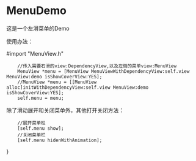# MenuDemo
这是一个左滑菜单的Demo

使用办法：

#import "MenuView.h"

```    
    //传入需要右滑的view:DependencyView,以及左侧的菜单view:MenuView
    MenuView *menu = [MenuView MenuViewWithDependencyView:self.view MenuView:demo isShowCoverView:YES];
    //MenuView *menu = [[MenuView alloc]initWithDependencyView:self.view MenuView:demo isShowCoverView:YES];
    self.menu = menu;
```

除了滑动展开和关闭菜单外，其他打开关闭方法：
```
    //展开菜单栏
    [self.menu show];
    //关闭菜单栏 
    [self.menu hidenWithAnimation];
```



}
